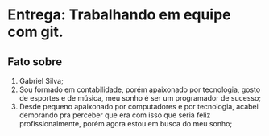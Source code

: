 # Entrega: Trabalhando em equipe com git.

## Fato sobre <Gabriel Silva>

1. Gabriel Silva;
2. Sou formado em contabilidade, porém apaixonado por tecnologia, gosto de esportes e de música, meu sonho é ser um programador de sucesso;
3. Desde pequeno apaixonado por computadores e por tecnologia, acabei demorando pra perceber que era com isso que seria feliz profissionalmente, porém agora estou em busca do meu sonho;
